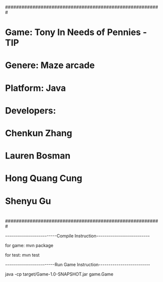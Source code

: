 #########################################################
#														#
#			Game: Tony In Needs of Pennies - TIP		#
#			Genere: Maze arcade							#
#			Platform: Java								#
#			Developers:									#
#				Chenkun Zhang							#
#				Lauren Bosman							#
#				Hong Quang Cung							#
#				Shenyu Gu								#
#														#
#########################################################

--------------------------Compile Instruction---------------------------

for game: mvn package

for test: mvn test


-------------------------Run Game Instruction--------------------------


java -cp target/Game-1.0-SNAPSHOT.jar game.Game